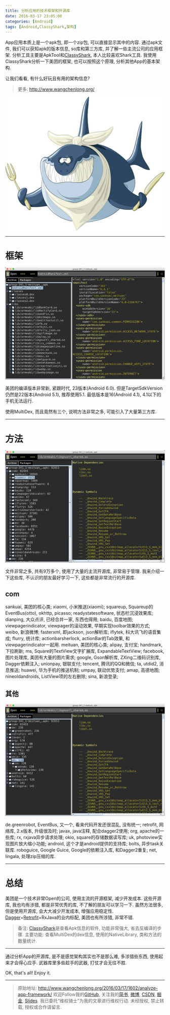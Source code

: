 ```yaml
---
title: 分析应用的技术框架和开源库
date: 2016-03-17 23:05:00
categories: [Android]
tags: [Android,ClassyShark,架构]
---
```


App应用本质上是一个apk包, 即一个zip包, 可以直接显示其中的内容. 通过apk文件, 我们可以获知apk的版本信息, so库和第三方库, 并了解一些主流公司的应用框架. 分析工具主要是ApkTool和[ClassyShark](https://github.com/google/android-classyshark), 本人比较喜欢Shark工具. 我使用ClassyShark分析一下美团的框架, 也可以按照这个原理, 分析其他App的基本架构.

让我们看看, 有什么好玩且有用的架构信息?

<!-- more -->
> 更多: http://www.wangchenlong.org/

![Shark](analyze-app-framework/shark-logo.png)

---

# 框架

![框架](analyze-app-framework/shark-framework.png)

美团的编译版本非常新, 紧跟时代, 23版本(Android 6.0).
但是TargetSdkVersion仍然是22版本(Android 5.1), 推荐使用5.1.
最低版本是16(Android 4.1), 4.1以下的手机无法运行.

使用MultiDex, 而且竟然有三个, 说明方法非常之多, 可能引入了大量第三方库.

---

# 方法

![方法](analyze-app-framework/shark-method.png)

文件非常之多, 共有9万多个, 使用了大量的主流开源库, 非常易于管理.
我来介绍一下这些库, 不认识的朋友最好学习一下, 这些都是非常流行的开源库.

## com
sankuai, 美团的核心类;
xiaomi, 小米推送(xiaomi);
squareup, Squareup的EventBus(otto), okhttp, picasso;
readystatesoftware, 状态栏沉浸效果库;
dianping, 大众点评, 已经合并一家, 东西也得用;
baidu, 百度地图;
viewpagerindicator, viewpager的滚动效果, 早期实现toolbar效果的方式;
weibo, 新浪微博;
fasterxml, 即jackson, json解析库; 
iflytek, 科大讯飞的语音集成;
flurry, 统计库;
actionbarsherlock, actionBar的Tab效果, 和viewpagerindicator一起用.
meituan, 美团的核心类;
alipay, 支付宝;
handmark, 下拉刷新;
ms, Square的TextView文字扩展库, ExpandableTextView;
facebook, 图片处理库, 美团有大量的图片需求;
google, Gson解析库, ZXing二维码识别库, Dagger依赖注入;
unionpay, 银联支付;
tencent, 腾讯的QQ和微信;
ta, utdid2, 消息推送;
huawei, 华为手机的推送机制;
umpay, 联动优势支付;
amap, 高德地图;
nineoldandroids, ListView项的左右删除;
sina, 新浪登录;

## 其他

![其他](analyze-app-framework/shark-other.png)

de.greenrobot, EventBus, 又一个, 看来代码开发还很混乱, 没有统一;
retrofit, 网络库, 2.x版本, 升级很及时;
javax, java注释, 配合dagger2使用;
org, apache的一些库;
rx, rxjava异步请求处理;
okio, square的存储数据读写库;
uk, photoview实现图片放大缩小功能;
android, 这个才是android提供的支持库;
bolts, 异步task关联库.
roboguice, Google Guice, Google的依赖注入库, 和Dagger2重复;
net, lingala, 处理zip压缩的库.

---

# 总结

美团是一个技术非常Open的公司, 使用主流的开源框架, 减少开发成本. 
这些开源库, 我也均有涉猎, 都是非常优秀的库, 不了解的朋友可以学习一下.
虽然方法很多, 但是使用开源库, 会大大减少开发成本, 增强应用稳定性.
[Dagger](http://www.wangchenlong.org/2016/03/16/1602/use-dagger-first/)+[Retrofit](http://www.wangchenlong.org/2016/03/16/1602/use-retrofit-first/)+RxJava的业内标配, 美团也有所涉猎, 非常不错.

> 备注:
[ClassyShark](https://github.com/google/android-classyshark)是查看Apk信息的软件, 功能非常强大, 省去反编译的步骤. 主要功能: 查看MultiDex的dex信息, 使用的NativeLibrary, 类和方法的数量统计.

---
通过分析App的开源库, 是不是感觉架构其实也不是那么难, 多涉猎些东西, 使用起来才会得心应手. 武器库里多些趁手的武器, 打仗才会无往不胜.

OK, that's all! Enjoy it.

---

> 原始地址: 
> http://www.wangchenlong.org/2016/03/17/1602/analyze-app-framework/
> 欢迎Follow我的[GitHub](https://github.com/SpikeKing), 关注我的[简书](http://www.jianshu.com/users/e2b4dd6d3eb4/latest_articles), [微博](http://weibo.com/u/2852941392), [CSDN](http://blog.csdn.net/caroline_wendy), [掘金](http://gold.xitu.io/#/user/56de98c2f3609a005442ec58), [Slides](https://slides.com/spikeking). 
> 我已委托“维权骑士”为我的文章进行维权行动. 未经授权, 禁止转载, 授权或合作请留言.

